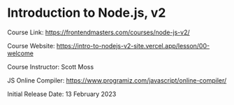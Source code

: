# Introduction to Node.js, v2

Course Link: https://frontendmasters.com/courses/node-js-v2/

Course Website: https://intro-to-nodejs-v2-site.vercel.app/lesson/00-welcome

Course Instructor: Scott Moss

JS Online Compiler: https://www.programiz.com/javascript/online-compiler/

Initial Release Date: 13 February 2023
